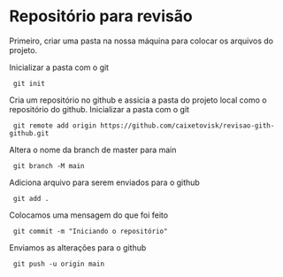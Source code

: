 # Repositório para revisão

Primeiro, criar uma pasta na nossa máquina para colocar os arquivos do projeto.

Inicializar a pasta com o git

```
 git init
```

Cria um repositório no github e assicia a pasta do projeto local como o repositório do github.
Inicializar a pasta com o git

```
 git remote add origin https://github.com/caixetovisk/revisao-gith-github.git
```

Altera o nome da branch de master para main

```
 git branch -M main
```

Adiciona arquivo para serem enviados para o github

```
 git add .
```

Colocamos uma mensagem do que foi feito

```
 git commit -m "Iniciando o repositório"
```

Enviamos as alterações para o github

```
 git push -u origin main
```

